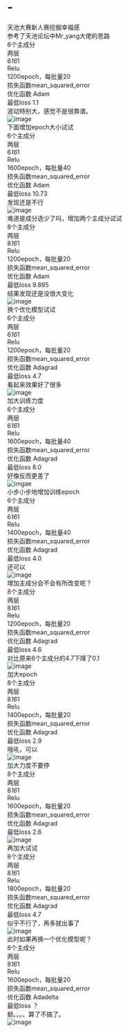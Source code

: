 # -
天池大赛新人赛挖掘幸福感  
参考了天池论坛中Mr_yang大佬的思路  
6个主成分  
两层  
6*16*1  
Relu  
1200epoch，每批量20  
损失函数mean_squared_error  
优化函数 Adam  
最低loss 1.1  
波动特别大，感觉不是很靠谱。  
![image](images/1.jpg)  
下面增加epoch大小试试  
6个主成分  
两层  
6*16*1  
Relu  
1600epoch，每批量40  
损失函数mean_squared_error  
优化函数 Adam  
最低loss 10.73  
发现还是不行  
![image](images/2.jpg)  
难道是成分选少了吗，增加两个主成分试试  
8个主成分  
两层  
8*16*1  
Relu  
1200epoch，每批量20  
损失函数mean_squared_error  
优化函数 Adam  
最低loss 9.895  
结果发现还是没很大变化  
![image](images/3.jpg)  
换个优化模型试试  
6个主成分  
两层  
6*16*1  
Relu  
1200epoch，每批量20  
损失函数mean_squared_error  
优化函数 Adagrad  
最低loss 4.7  
看起来效果好了很多  
![image](images/4.jpg)  
加大训练力度  
6个主成分  
两层  
6*16*1  
Relu  
1600epoch，每批量40  
损失函数mean_squared_error  
优化函数 Adagrad  
最低loss 8.0  
好像反而更差了  
![imgae](images/5.jpg)  
小步小步地增加训练epoch  
6个主成分  
两层  
6*16*1  
Relu  
1400epoch，每批量40  
损失函数mean_squared_error  
优化函数 Adagrad  
最低loss 4.0  
还可以  
![image](images/6.jpg)  
增加主成分会不会有所改变呢？  
8个主成分  
两层  
8*16*1  
Relu  
1200epoch，每批量20  
损失函数mean_squared_error  
优化函数 Adagrad  
最低loss 4.6  
对比原来6个主成分的4.7下降了0.1  
![image](images/7.jpg)  
加大epoch  
8个主成分  
两层  
8*16*1  
Relu  
1400epoch，每批量20  
损失函数mean_squared_error  
优化函数 Adagrad  
最低loss 2.9  
哦吼，可以  
![image](images/8.jpg)  
加大力度不要停  
8个主成分  
两层  
8*16*1  
Relu  
1600epoch，每批量20  
损失函数mean_squared_error  
优化函数 Adagrad  
最低loss 2.6  
![image](images/9.jpg)  
再加大试试  
8个主成分  
两层  
8*16*1  
Relu  
1800epoch，每批量20  
损失函数mean_squared_error  
优化函数 Adagrad  
最低loss 4.7  
似乎不行了，再多就出事了  
![image](images/10.jpg)  
此时如果再换一个优化模型呢？  
8个主成分  
两层  
8*16*1  
Relu  
1600epoch，每批量20  
损失函数mean_squared_error  
优化函数 Adadelta  
最低loss ？  
额。。。。算了不搞了。  
![image](images/11.jpg)
